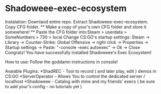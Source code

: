 # Shadoweee-exec-ecosystem
 
Instalation:
Downlaod entire repo.
Extract Shadoweee-exec-ecosystem.
Copy CFG folder.
** Make a copy of your's own CFG folder and store it somewhere! **
Paste the CFG folder into:Steam > userdata > SomeNumbers > 730 > local
Change CS:GO's startup settings:
Steam -> Library -> Counter-Strike: Global Offensive -> *right click* -> Properties -> Startup settings -> Paste:
"-console -exec autoexec" -> Ok -> Close
Congratz! You have successfully installed Shadoweee's Exec Ecosystem!

How to use:
Follow the goddamn instructions in console!

Avaiable Plugins:
*ShadREC        - Tool to record ( and later play, edit ) demos in CS:GO
*ServerOperator - Allows You to control the dedicated server / localhost
*Shadoweee      - Catalog with mine and my friends' execs ( be sure to add your's config - no tutorials yet )

